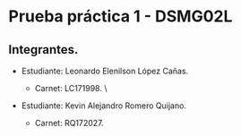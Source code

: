 # Prueba práctica 1 - DSMG02L

## Integrantes.
- Estudiante: Leonardo Elenilson López Cañas.
    - Carnet: LC171998. \

- Estudiante: Kevin Alejandro Romero Quijano.
    - Carnet: RQ172027.

